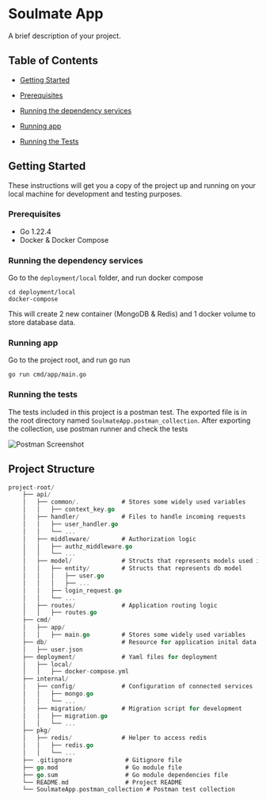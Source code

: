 
# Soulmate App

  

A brief description of your project.

  

## Table of Contents

  

- [Getting Started](#getting-started)

- [Prerequisites](#prerequisites)

- [Running the dependency services](#running-the-dependency-services)

- [Running app](#running-app)

- [Running the Tests](#running-the-tests)

  

## Getting Started

These instructions will get you a copy of the project up and running on your local machine for development and testing purposes.  

### Prerequisites

 - Go 1.22.4
 - Docker & Docker Compose

### Running the dependency services

Go to the `deployment/local` folder, and run docker compose

    cd deployment/local
    docker-compose

This will create 2 new container (MongoDB & Redis) and 1 docker volume to store database data.

### Running app

Go to the project root, and run go run

    go run cmd/app/main.go

### Running the tests
The tests included in this project is a postman test. The exported file is in the root directory named `SoulmateApp.postman_collection`.
After exporting the collection, use postman runner and check the tests

![Postman Screenshot](https://i.ibb.co.com/7xhRTG4/SCR-20240610-hany.png)

## Project Structure
```go
project-root/
    ├── api/
    │   ├── common/.            # Stores some widely used variables
    │   │   ├── context_key.go  
    │   ├── handler/			# Files to handle incoming requests
    │   │   ├── user_handler.go 
    │   │   └── ...                
    │   ├── middleware/			# Authorization logic
    │   │   ├── authz_middleware.go  
    │   │   └── ...             
    │   ├── model/				# Structs that represents models used in application
    │   │   ├── entity/			# Structs that represents db model
    │   │   │	├── user.go  
    │   │   │	├── ...  
    │   │   ├── login_request.go  
    │   │   └── ...             
    │   ├── routes/				# Application routing logic
    │   │   ├── routes.go  
    ├── cmd/
    │   ├── app/
    │   │   ├── main.go  		# Stores some widely used variables
    ├── db/						# Resource for application inital data
    │   ├── user.json
    ├── deployment/				# Yaml files for deployment
    │   ├── local/				
    │   │   ├── docker-compose.yml  	
    ├── internal/
    │   ├── config/				# Configuration of connected services
    │   │   ├── mongo.go  
    │   │   └── ...             
    │   ├── migration/			# Migration script for development
    │   │   ├── migration.go  	
    │   │   └── ...             
    ├── pkg/
    │   ├── redis/				# Helper to access redis		
    │   │   ├── redis.go  
    │   │   └── ...             
    ├── .gitignore               # Gitignore file
    ├── go.mod                   # Go module file
    ├── go.sum                   # Go module dependencies file
    └── README.md                # Project README
    └── SoulmateApp.postman_collection # Postman test collection
```